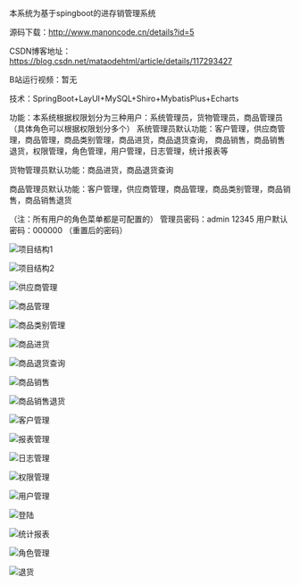 本系统为基于spingboot的进存销管理系统

源码下载：http://www.manoncode.cn/details?id=5

CSDN博客地址：https://blog.csdn.net/mataodehtml/article/details/117293427

B站运行视频：暂无


技术：SpringBoot+LayUI+MySQL+Shiro+MybatisPlus+Echarts

功能：本系统根据权限划分为三种用户：系统管理员，货物管理员，商品管理员（具体角色可以根据权限划分多个）
系统管理员默认功能：客户管理，供应商管理，商品管理，商品类别管理，商品进货，商品退货查询，
商品销售，商品销售退货，权限管理，角色管理，用户管理，日志管理，统计报表等

货物管理员默认功能：商品进货，商品退货查询

商品管理员默认功能：客户管理，供应商管理，商品管理，商品类别管理，商品销售，商品销售退货

（注：所有用户的角色菜单都是可配置的）
管理员密码：admin 12345
用户默认密码：000000 （重置后的密码）


![项目结构1](./运行截图/项目结构1.png)

![项目结构2](./运行截图/项目结构2.png)

![供应商管理](./运行截图/供应商管理.png)

![商品管理](./运行截图/商品管理.png)

![商品类别管理](./运行截图/商品类别管理.png)

![商品进货](./运行截图/商品进货.png)

![商品退货查询](./运行截图/商品退货查询.png)

![商品销售](./运行截图/商品销售.png)

![商品销售退货](./运行截图/商品销售退货.png)

![客户管理](./运行截图/客户管理.png)

![报表管理](./运行截图/报表管理.png)

![日志管理](./运行截图/日志管理.png)

![权限管理](./运行截图/权限管理.png)

![用户管理](./运行截图/用户管理.png)

![登陆](./运行截图/登陆.png)

![统计报表](./运行截图/统计报表.png)

![角色管理](./运行截图/角色管理.png)

![退货](./运行截图/退货.png)
